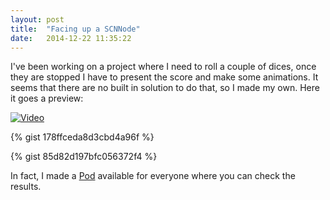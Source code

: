 ```yaml
---
layout: post
title:  "Facing up a SCNNode"
date:   2014-12-22 11:35:22
---
```


I've been working on a project where I need to roll a couple of dices, once they are stopped I have to present the score and make some animations. It seems that there are no built in solution to do that, so I made my own. Here it goes a preview:

[![Video](http://s15.postimg.org/4yh8hzbyz/dice.jpg)](http://youtu.be/N7EBVIwJeAg)

{% gist 178ffceda8d3cbd4a96f %}

{% gist 85d82d197bfc056372f4 %}

In fact, I made a [Pod](https://github.com/JavierQuerol/JAQDiceView) available for everyone where you can check the results.
